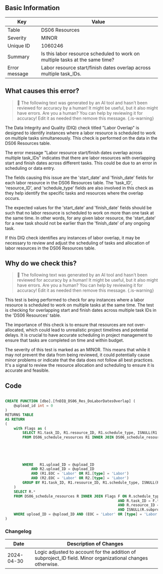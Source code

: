 ## Basic Information

| Key           | Value                                                                        |
| ------------- | ---------------------------------------------------------------------------- |
| Table         | DS06 Resources                                                               |
| Severity      | MINOR                                                                        |
| Unique ID     | 1060246                                                                      |
| Summary       | Is this labor resource scheduled to work on multiple tasks at the same time? |
| Error message | Labor resource start/finish dates overlap across multiple task_IDs.          |

## What causes this error?

> :robot: The following text was generated by an AI tool and hasn't been reviewed for accuracy by a human! It might be useful, but it also might have errors. Are you a human? You can help by reviewing it for accuracy! Edit it as needed then remove this message.
> {.is-warning}

The Data Integrity and Quality (DIQ) check titled "Labor Overlap" is designed to identify instances where a labor resource is scheduled to work on multiple tasks simultaneously. This check is performed on the data in the DS06 Resources table.

The error message "Labor resource start/finish dates overlap across multiple task_IDs" indicates that there are labor resources with overlapping start and finish dates across different tasks. This could be due to an error in scheduling or data entry.

The fields causing this issue are the 'start_date' and 'finish_date' fields for each labor resource in the DS06 Resources table. The 'task_ID', 'resource_ID', and 'schedule_type' fields are also involved in this check as they help identify the specific tasks and resources where the overlap occurs.

The expected values for the 'start_date' and 'finish_date' fields should be such that no labor resource is scheduled to work on more than one task at the same time. In other words, for any given labor resource, the 'start_date' for a new task should not be earlier than the 'finish_date' of any ongoing task.

If this DIQ check identifies any instances of labor overlap, it may be necessary to review and adjust the scheduling of tasks and allocation of labor resources in the DS06 Resources table.

## Why do we check this?

> :robot: The following text was generated by an AI tool and hasn't been reviewed for accuracy by a human! It might be useful, but it also might have errors. Are you a human? You can help by reviewing it for accuracy! Edit it as needed then remove this message.
> {.is-warning}

This test is being performed to check for any instances where a labor resource is scheduled to work on multiple tasks at the same time. The test is checking for overlapping start and finish dates across multiple task IDs in the 'DS06 Resources' table.

The importance of this check is to ensure that resources are not over-allocated, which could lead to unrealistic project timelines and potential delays. It is crucial to have accurate scheduling in project management to ensure that tasks are completed on time and within budget.

The severity of this test is marked as an MINOR. This means that while it may not prevent the data from being reviewed, it could potentially cause minor problems or indicate that the data does not follow all best practices. It's a signal to review the resource allocation and scheduling to ensure it is accurate and feasible.

## Code

```sql

CREATE FUNCTION [dbo].[fnDIQ_DS06_Res_DoLaborDatesOverlap] (
	@upload_id int = 0
)
RETURNS TABLE
AS RETURN
(
	with Flags as (
		SELECT R1.task_ID, R1.resource_ID, R1.schedule_type, ISNULL(R1.subproject_ID,'') SubP
		FROM DS06_schedule_resources R1 INNER JOIN DS06_schedule_resources R2 ON R1.schedule_type = R2.schedule_type
																			 AND R1.resource_ID = R2.resource_ID
																			 AND ISNULL(R1.subproject_ID, '') = ISNULL(R2.subproject_ID, '')
																			 AND R1.task_ID <> R2.task_ID
																			 AND R1.start_date <= R2.finish_date
																			 AND R2.start_date <= R1.finish_date
		WHERE	R1.upload_ID = @upload_ID
			AND R2.upload_ID = @upload_ID
			AND (R1.EOC = 'Labor' OR R1.[type] = 'Labor')
			AND (R2.EOC = 'Labor' OR R2.[type] = 'Labor')
		GROUP BY R1.task_ID, R1.resource_ID, R1.schedule_type, ISNULL(R1.subproject_ID,'')
	)
	SELECT R.*
	FROM DS06_schedule_resources R INNER JOIN Flags F ON R.schedule_type = F.schedule_type
													AND R.task_ID = F.task_ID
													AND R.resource_ID = F.resource_ID
													AND ISNULL(R.subproject_ID, '') = F.SubP
	WHERE upload_ID = @upload_ID AND (EOC = 'Labor' OR [type] = 'Labor')
)
```

### Changelog

| Date       | Description of Changes                                                                                     |
| ---------- | ---------------------------------------------------------------------------------------------------------- |
| 2024-04-30 | Logic adjusted to account for the addition of subproject_ID field. Minor organizational changes otherwise. |
